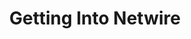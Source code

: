---
title: Getting Into Netwire
url: http://phaazon.blogspot.fr/2015/03/getting-into-netwire.html
authors:
- Dimitri Sabadie
type: article
tags:
- FRP
doHaskell-type: blog post
dohaskell-year: 2015
---